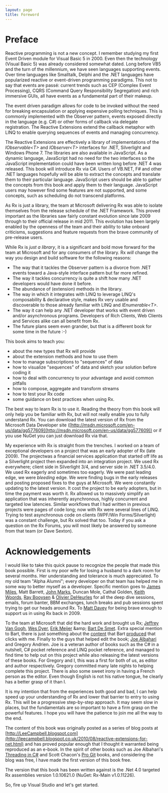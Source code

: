 ```yaml
---
layout: page
title: Foreword
---
```


# Preface

Reactive programming is not a new concept. I remember studying my first Event Driven module for Visual Basic 5 in 2000. Even then the technology (Visual Basic 5) was already considered somewhat dated. Long before VB5 and the turn of the millennium, we have seen languages supporting events. Over time languages like Smalltalk, Delphi and the .NET languages have popularized reactive or event-driven programming paradigms. This not to say that events are pass&eacute;: current trends such as CEP (Complex Event Processing), CQRS (Command Query Responsibility Segregation) and rich immersive GUIs, all have events as a fundamental part of their makeup.

The event driven paradigm allows for code to be invoked without the need for breaking encapsulation or applying expensive polling techniques. This is commonly implemented with the Observer pattern, events exposed directly in the language (e.g. C#) or other forms of callback via delegate registration. The Reactive Extensions extend the callback metaphor with LINQ to enable querying sequences of events and managing concurrency.
    
The Reactive Extensions are effectively a library of implementations of the *IObservable&lt;T&gt;* and *IObserver&lt;T&gt;* interfaces for .NET, Silverlight and Windows Phone 7. The libraries are also available in JavaScript. As a dynamic language, JavaScript had no need for the two interfaces so the JavaScript implementation could have been written long before .NET 4 was released. This book will introduce Rx via C#. Users of VB.NET, F# and other .NET languages hopefully will be able to extract the concepts and translate them to their particular language. JavaScript users should be able to gather the concepts from this book and apply them to their language. JavaScript users may however find some features are not supported, and some concepts, such as scheduling do not transcend platforms.

As Rx is just a library, the team at Microsoft delivering Rx was able to isolate themselves from the release schedule of the .NET Framework. This proved important as the libraries saw fairly constant evolution since late 2009 through to their official release in mid 2011. This evolution has been largely enabled by the openness of the team and their ability to take onboard criticisms, suggestions and feature requests from the brave community of pre-release users.

While Rx is *just a library*, it is a significant and bold move forward for the team at Microsoft and for any consumers of the library. Rx <i>will</i> change the way you design and build software for the following reasons:


 - The way that it tackles the Observer pattern is a divorce from .NET events toward a Java-style interface pattern but far more refined.
 - The way it tackles concurrency is quite a shift how many .NET developers would have done it before.
 - The abundance of (extension) methods in the library.
 - The way in which it integrates with LINQ to leverage LINQ's composability &amp; declarative style, makes Rx very usable and discoverable to those already familiar with LINQ and *IEnumerable&lt;T&gt;*. 
 - The way it can help any .NET developer that works with event driven and/or asynchronous programs. Developers of Rich Clients, Web Clients and Services alike can all benefit from Rx.
 - The future plans seem even grander, but that is a different book for some time in the future :-)

This book aims to teach you:

- about the new types that Rx will provide
- about the extension methods and how to use them
- how to manage subscriptions to "sequences" of data
- how to visualize "sequences" of data and sketch your solution before coding it
- how to deal with concurrency to your advantage and avoid common pitfalls
- how to compose, aggregate and transform streams
- how to test your Rx code
- some guidance on best practices when using Rx.

The best way to learn Rx is to use it. Reading the theory from this book will only help you be familiar with Rx, but will not really enable you to fully understand Rx. You can download the latest version of Rx from the Microsoft Data Developer site ([http://msdn.microsoft.com/en-us/data/gg577609](http://msdn.microsoft.com/en-us/data/gg577609)) or if you use NuGet you can just download Rx via that.

My experience with Rx is straight from the trenches. I worked on a team of exceptional developers on a project that was an early adopter of Rx (late 2009). The projectwas a financial services application that started off life as a Silverlight project then expanded into an integration project. We used Rx everywhere; client side in Silverlight 3/4, and server side in .NET 3.5/4.0. We used Rx eagerly and sometimes too eagerly. We were past leading edge, we were *bleeding* edge. We were finding bugs in the early releases and posting proposed fixes to the guys at Microsoft. We were constantly updating to the latest version. It cost the project to be early adopters, but in time the payment was worth it. Rx allowed us to massively simplify an application that was inherently asynchronous, highly concurrent and targeted low latencies. Similar workflows that I had written in previous projects were pages of code long; now with Rx were several lines of LINQ. Trying to test asynchronous code on clients (WPF/Win Forms/Silverlight) was a constant challenge, but Rx solved that too. Today if you ask a question on the Rx Forums, you will most likely be answered by someone from that team (or Dave Sexton).

<a name="Acknowledgements"></a>

# Acknowledgements

I would like to take this quick pause to recognize the people that made this book possible. First is my poor wife for losing a husband to a dark room for several months. Her understanding and tolerance is much appreciated. To my old team "Alpha Alumni"; every developer on that team has helped me in some way to better myself as a developer. Specific mention goes to [James Miles](http://enumeratethis.com/), Matt Barrett, [John Marks](http://johnhmarks.wordpress.com/), Duncan Mole, Cathal Golden, [Keith Woords](http://keith-woods.com), [Ray Booysen](http://nondestructiveme.com/) &amp; [Olivier DeHeurles](http://odeheurles.com/) for all the deep dive sessions, emails, forum banter, BBM exchanges, lunch breaks and pub sessions spent trying to get our heads around Rx. To [Matt Davey](http://mdavey.wordpress.com) for being brave enough to support us in using Rx back in 2009.

To the team at Microsoft that did the hard work and brought us Rx; [Jeffrey Van Gogh](http://blogs.msdn.com/b/jeffva/), [Wes Dyer](http://blogs.msdn.com/b/wesdyer/), [Erik Meijer](http://en.wikipedia.org/wiki/Erik_Meijer_(computer_scientist)) &amp; [Bart De Smet](http://blogs.bartdesmet.net/bart/). Extra special mention to Bart, there is just something about the [content](http://channel9.msdn.com/Tags/bart+de+smet) that Bart [produced](http://www.infoq.com/author/Bart-De-Smet) that clicks with me. Finally to the guys that helped edit the book; [Joe Albahari](http://www.albahari.com/) and Gregory Andrien. Joe is a veteran author of books such as the C# in a nutshell, C# pocket reference and LINQ pocket reference, and managed to find time to help out on this project while also releasing the latest versions of these books. For Gregory and I, this was a first for both of us, as editor and author respectively. Gregory committed many late nights to helping complete this project. There is also some sweet irony in having a French person as the editor. Even though English is not his native tongue, he clearly has a better grasp of it than I.

It is my intention that from the experiences both good and bad, I can help speed up your understanding of Rx and lower that barrier to entry to using Rx. This will be a progressive step-by-step approach. It may seem slow in places, but the fundamentals are so important to have a firm grasp on the powerful features. I hope you will have the patience to join me all the way to the end.

The content of this book was originally posted as a series of blog posts at [http://LeeCampbell.blogspot.com](http://leecampbell.blogspot.co.uk/2010/08/reactive-extensions-for-net.html) and has proved popular enough that I thought it warranted being reproduced as an e-book. In the spirit of other books such as Joe Albahari's [Threading in C#](http://www.albahari.com/threading/) and Scott Chacon's [Pro Git](http://git-scm.com/book) books, and considering the blog was free, I have made the first version of this book free.

The version that this book has been written against is the .Net 4.0 targeted Rx assemblies version 1.0.10621.0 (NuGet: Rx-Main v1.0.11226).

So, fire up Visual Studio and let's get started.
